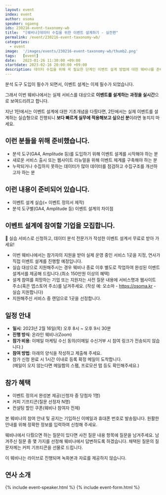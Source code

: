 ```yaml
---
layout: event
index: event
author: osoma
speaker: ogaeng
ids: 230216-event-taxonomy-wb
title:  "[웨비나]데이터 수집을 위한 이벤트 설계하기 - 실전편"
permalink: /event/230216-event-taxonomy-wb/
categories:
  - event
image:  '/images/events/230216-event-taxonomy-wb/thumb2.png'
tags:   [event]
date:   2023-01-26 11:30:00 +09:00
startdate: 2023-02-16 20:00:00 +09:00
description: 데이터 수집을 위해 꼭 필요한 단계인 이벤트 설계 방법에 대한 웨비나를 준비했습니다.
---
```


분석 도구 도입이 필수가 되면서, 이벤트 설계는 이제 필수가 되었습니다.

그래서 이번 웨비나에서는 실제 서비스를 대상으로 **이벤트를 설계하는 과정을 실시간**으로 보여드리려고 합니다.

지난 1탄에서는 이벤트 설계에 대한 기초개념을 다뤘다면, 2탄에서는 실제 이벤트를 설계하는 실습형으로 진행되니 **보다 빠르게 실무에 적용해보고 싶으신 분**이라면 놓치지 마세요.

## 이런 분들을 위해 준비했습니다.

- 분석 도구(GA4, Amplitude 등)를 도입하기 위해 이벤트 설계를 시작해야 하는 분
- 새로운 서비스 출시 또는 웹사이트 리뉴얼을 위해 이벤트 체계를 구축해야 하는 분
- 누락되거나 수집하지 못하는 데이터가 많아 데이터를 점검하고 수집구조를 개선하고자 하는 분

## 이런 내용이 준비되어 있습니다.

- 이벤트 설계 실습(= 이벤트 정의서 제작)
- 분석 도구별(GA4, Amplitude 등) 이벤트 설계의 차이점

## 이벤트 설계에 참여할 기업을 모집합니다.

🔔 실습 서비스로 신청하고, 데이터 분석 전문가가 작성한 이벤트 설계서 무료로 받아 가세요!

- 이번 웨비나에서는 참가자의 지원을 받아 실제 운영 중인 서비스 1곳을 지정, 연사가 직접 이벤트 설계를 진행할 예정입니다.
- 실습 대상으로 지원해주시는 경우 웨비나 종료 이후 별도로 작업하여 완성된 이벤트 설계서를 제공해 드립니다.(최소 150만원 이상의 혜택)
- 설계 참여를 희망하는 기업 또는 지원자는 사전 질문 내용에 서비스명과 웹사이트 주소(혹은 앱스토어 주소)를 남겨주세요. (작성 예: 오소마 - https://osoma.kr - 실습 지원합니다)
- 지원해주신 서비스 중 랜덤으로 1곳을 선정합니다.

## 일정 안내

- **일시**: 2023년 2월 16일(목) 오후 8시 ~ 오후 9시 30분
- **진행 방식**: 온라인 웨비나(Zoom)
- **참가 비용**: 이메일 마케팅 수신 동의(이메일 수신거부 시 참여 링크가 전송되지 않습니다.)
- **참여 방법**: 아래의 양식을 작성하고 제출해 주세요.
- 참가 신청 완료 시 1시간 이내로 등록 확정 메일이 도착합니다.<br>(메일이 오지 않는다면 메일함의 스팸, 프로모션 탭 등도 확인해주세요.)

## 참가 혜택

- 이벤트 정의서 완성본 제공(신청자 중 당첨자 1명)
- 커피 기프티콘(질문 선정자 N명)
- 컨설팅 할인 쿠폰(웨비나 참여자 전체)

본 웨비나의 참여 안내 및 공지는 기입하신 이메일과 휴대폰 번호로 발송됩니다. 원활한 안내를 위해 정확한 정보를 입력하여 신청해 주세요.

웨비나에서 다뤘으면 하는 질문이 있다면 사전 질문 내용 항목에 질문을 남겨주세요. 남겨주신 질문 중 몇 가지를 선정해 웨비나에서 답변하도록 하겠습니다. 채택된 질문의 질문자께는 커피 기프티콘을 선물로 드립니다.

이 웨비나는 라이브로 진행되며 녹화본과 자료를 제공하지 않습니다.

## 연사 소개

{% include event-speaker.html %}
{% include event-form.html %}
